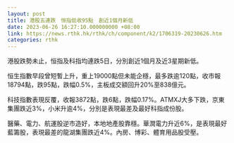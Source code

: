 ```yaml
---
layout: post
title: 港股五連跌　恒指低收95點　創近1個月新低
date: 2023-06-26 16:27:10.000000000 +08:00
link: https://news.rthk.hk/rthk/ch/component/k2/1706319-20230626.htm
categories: rthk
---
```


港股跌勢未止，恒指及科指均連跌5日，分別創近1個月及近3星期新低。

恒生指數早段曾短暫上升，重上19000點但未能企穩，最多跌逾120點，收市報18794點，跌95點，跌幅0.5%，主板成交額回升20%至838億元。

科技指數表現反覆，收報3872點，跌6點，跌幅0.17%。ATMXJ大多下跌，京東集團跌近3%，小米升逾4%，分別是表現最差及最好科指成份股。

醫藥、電力、航運股逆市造好，本地地產股靠穩。華潤電力升近6%，是表現最好藍籌股，表現最差的龍湖集團跌近4%。內房、博彩、體育用品股受壓。
